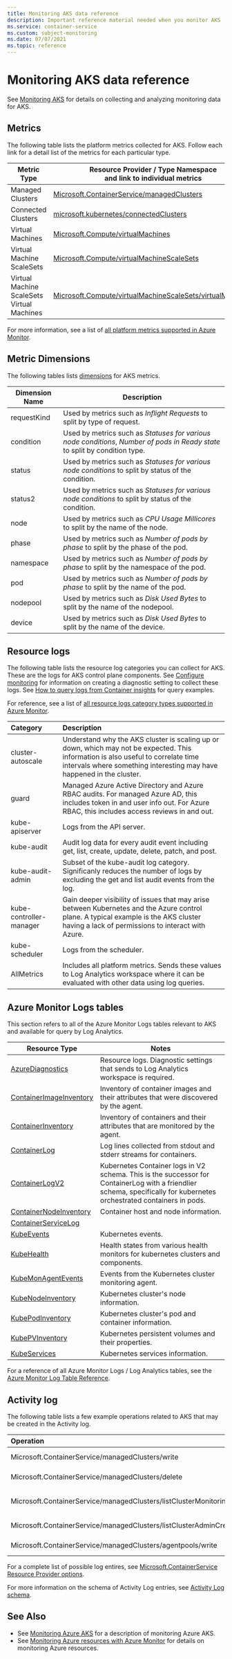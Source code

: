 ```yaml
---
title: Monitoring AKS data reference
description: Important reference material needed when you monitor AKS 
ms.service: container-service
ms.custom: subject-monitoring
ms.date: 07/07/2021
ms.topic: reference
---
```


# Monitoring AKS data reference

See [Monitoring AKS](monitor-aks.md) for details on collecting and analyzing monitoring data for AKS.

## Metrics

The following table lists the platform metrics collected for AKS.  Follow each link for a detail list of the metrics for each particular type.

|Metric Type | Resource Provider / Type Namespace<br/> and link to individual metrics |
|-------|-----|
| Managed Clusters | [Microsoft.ContainerService/managedClusters](/azure/azure-monitor/essentials/metrics-supported#microsoftcontainerservicemanagedclusters)
| Connected Clusters | [microsoft.kubernetes/connectedClusters](/azure/azure-monitor/essentials/metrics-supported#microsoftkubernetesconnectedclusters)
| Virtual Machines| [Microsoft.Compute/virtualMachines](/azure/azure-monitor/essentials/metrics-supported#microsoftcomputevirtualmachines) |
| Virtual Machine ScaleSets | [Microsoft.Compute/virtualMachineScaleSets](/azure/azure-monitor/essentials/metrics-supported#microsoftcomputevirtualmachinescalesets)|
| Virtual Machine ScaleSets Virtual Machines | [Microsoft.Compute/virtualMachineScaleSets/virtualMachines](/azure/azure-monitor/essentials/metrics-supported#microsoftcomputevirtualmachinescalesetsvirtualmachines)|

For more information, see a list of [all platform metrics supported in Azure Monitor](/azure/azure-monitor/platform/metrics-supported).

## Metric Dimensions

The following tables lists [dimensions](/azure/azure-monitor/platform/data-platform-metrics#multi-dimensional-metrics) for AKS metrics. 

<!-- listed here /azure/azure-monitor/essentials/metrics-supported#microsoftcontainerservicemanagedclusters-->

| Dimension Name | Description |
| ------------------- | ----------------- |
| requestKind | Used by metrics such as *Inflight Requests* to split by type of request. |
| condition | Used by metrics such as *Statuses for various node conditions*, *Number of pods in Ready state* to split by condition type. |
| status | Used by metrics such as *Statuses for various node conditions* to split by status of the condition. |
| status2 | Used by metrics such as *Statuses for various node conditions* to split by status of the condition.  |
| node | Used by metrics such as *CPU Usage Millicores* to split by the name of the node. |
| phase | Used by metrics such as *Number of pods by phase* to split by the phase of the pod. |
| namespace | Used by metrics such as *Number of pods by phase* to split by the namespace of the pod. |
| pod | Used by metrics such as *Number of pods by phase* to split by the name of the pod. |
| nodepool | Used by metrics such as *Disk Used Bytes* to split by the name of the nodepool. |
| device | Used by metrics such as *Disk Used Bytes* to split by the name of the device. |

## Resource logs

The following table lists the resource log categories you can collect for AKS. These are the logs for AKS control plane components. See [Configure monitoring](monitor-aks.md#configure-monitoring) for information on creating a diagnostic setting to collect these logs. See [How to query logs from Container insights](../azure-monitor/containers/container-insights-log-query.md#resource-logs) for query examples.

For reference, see a list of [all resource logs category types supported in Azure Monitor](/azure/azure-monitor/platform/resource-logs-schema). 

| Category                | Description |
|:---|:---|
| cluster-autoscale       | Understand why the AKS cluster is scaling up or down, which may not be expected. This information is also useful to correlate time intervals where something interesting may have happened in the cluster. |
| guard                   | Managed Azure Active Directory and Azure RBAC audits. For managed Azure AD, this includes token in and user info out. For Azure RBAC, this includes access reviews in and out. |
| kube-apiserver          | Logs from the API server. |
| kube-audit              | Audit log data for every audit event including get, list, create, update, delete, patch, and post. |
| kube-audit-admin        | Subset of the kube-audit log category. Significanly reduces the number of logs by excluding the get and list audit events from the log. |
| kube-controller-manager | Gain deeper visibility of issues that may arise between Kubernetes and the Azure control plane. A typical example is the AKS cluster having a lack of permissions to interact with Azure. |
| kube-scheduler          | Logs from the scheduler. |
| AllMetrics              | Includes all platform metrics. Sends these values to Log Analytics workspace where it can be evaluated with other data using log queries.

## Azure Monitor Logs tables

This section refers to all of the Azure Monitor Logs tables relevant to AKS and available for query by Log Analytics. 

|Resource Type | Notes |
|-------|-----|
| [AzureDiagnostics](/azure/azure-monitor/reference/tables/azurediagnostics) | Resource logs. Diagnostic settings that sends to Log Analytics workspace is required.  |
| [ContainerImageInventory](/azure/azure-monitor/reference/tables/containerimageinventory) | Inventory of container images and their attributes that were discovered by the agent. |
| [ContainerInventory](/azure/azure-monitor/reference/tables/containerinventory) |Inventory of containers and their attributes that are monitored by the agent. |
| [ContainerLog](/azure/azure-monitor/reference/tables/containerlog) | Log lines collected from stdout and stderr streams for containers. |
| [ContainerLogV2](/azure/azure-monitor/reference/tables/containerlogv2) | Kubernetes Container logs in V2 schema. This is the successor for ContainerLog with a friendlier schema, specifically for kubernetes orchestrated containers in pods. |
| [ContainerNodeInventory](/azure/azure-monitor/reference/tables/containernodeinventory) | Container host and node information. |
| [ContainerServiceLog](/azure/azure-monitor/reference/tables/containerservicelog) | |
| [KubeEvents](/azure/azure-monitor/reference/tables/kubeevents) | Kubernetes events. |
| [KubeHealth](/azure/azure-monitor/reference/tables/kubehealth) | Health states from various health monitors for kubernetes clusters and components. |
| [KubeMonAgentEvents](/azure/azure-monitor/reference/tables/kubemonagentevents) | Events from the Kubernetes cluster monitoring agent. |
| [KubeNodeInventory](/azure/azure-monitor/reference/tables/kubenodeinventory) | Kubernetes cluster's node information. |
| [KubePodInventory](/azure/azure-monitor/reference/tables/kubepodinventory) | Kubernetes cluster's pod and container information. |
| [KubePVInventory](/azure/azure-monitor/reference/tables/kubepvinventory) | Kubernetes persistent volumes and their properties. |
| [KubeServices](/azure/azure-monitor/reference/tables/kubeservices) | Kubernetes services information. |

For a reference of all Azure Monitor Logs / Log Analytics tables, see the [Azure Monitor Log Table Reference](/azure/azure-monitor/reference/tables/tables-resourcetype).


## Activity log

The following table lists a few example operations related to AKS that may be created in the Activity log.

| Operation | Description |
|:---|:---|
| Microsoft.ContainerService/managedClusters/write | Create or Update Managed Cluster |
| Microsoft.ContainerService/managedClusters/delete | Delete Managed Cluster |
| Microsoft.ContainerService/managedClusters/listClusterMonitoringUserCredential/action | List clusterMonitoringUser credential |
| Microsoft.ContainerService/managedClusters/listClusterAdminCredential/action | List clusterAdmin credential |
| Microsoft.ContainerService/managedClusters/agentpools/write | Create or Update Agent Pool |

For a complete list of possible log entires, see [Microsoft.ContainerService Resource Provider options](/azure/role-based-access-control/resource-provider-operations#microsoftcontainerservice).

For more information on the schema of Activity Log entries, see [Activity  Log schema](/azure/azure-monitor/essentials/activity-log-schema). 

## See Also

- See [Monitoring Azure AKS](monitor-aks.md) for a description of monitoring Azure AKS.
- See [Monitoring Azure resources with Azure Monitor](/azure/azure-monitor/insights/monitor-azure-resources) for details on monitoring Azure resources.